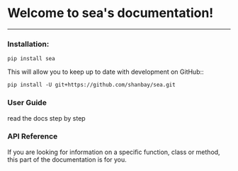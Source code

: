# Welcome to sea's documentation!

- - -

### Installation:
```
pip install sea
```
This will allow you to keep up to date with development on GitHub::
```
pip install -U git+https://github.com/shanbay/sea.git
```


### User Guide

read the docs step by step


### API Reference

If you are looking for information on a specific function, class or method, this part of the documentation is for you.
